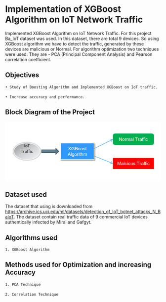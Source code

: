 
#  Implementation of XGBoost Algorithm on IoT Network Traffic

Implemented XGBoost Algorithm on IoT Network 
Traffic. For this project Ba_IoT dataset was used.
In this dataset, there are total 9 devices.
So using XGBoost algorithm we have to detect
the traffic, generated by these devices are
malicious or Normal. For algorithm optimization 
two techniques were used. They are - PCA (Principal 
Component Analysis) and Pearson correlation 
coefficient.
## Objectives
    • Study of Boosting Algorithm and Implemented XGBoost on IoT traffic.

    • Increase accuracy and performance.
## Block Diagram of the Project

![App Screenshot](https://github.com/Dhruba6060/XGBoost-Algorithm/blob/master/Block%20Diagram.png?raw=true)


## Dataset used

The dataset that using is downloaded from https://archive.ics.uci.edu/ml/datasets/detection_of_IoT_botnet_attacks_N_BaIoT. The dataset contain real traffic
data of 9 commercial IoT devices authentically infected by Mirai and Gafgyt.
## Algorithms used
    1. XGBoost Algorithm
## Methods used for Optimization and increasing Accuracy 

    1. PCA Technique

    2. Correlation Technique

